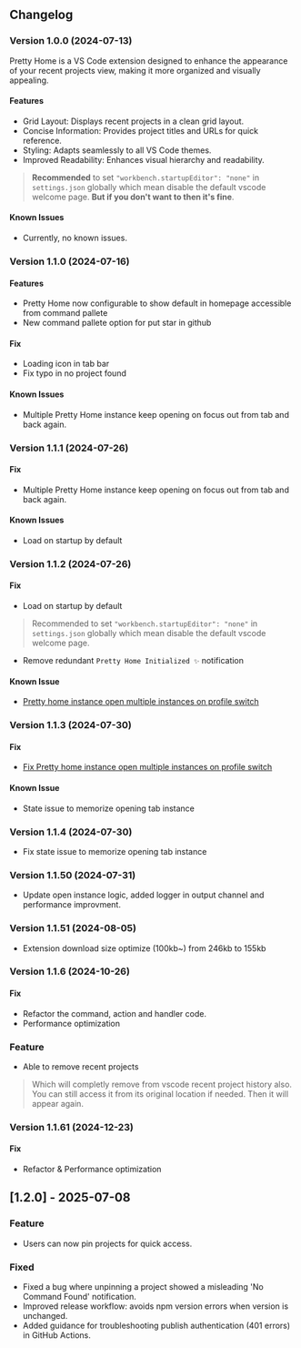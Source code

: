 ## Changelog

### Version 1.0.0 (2024-07-13)
Pretty Home is a VS Code extension designed to enhance the appearance of your recent projects view, making it more organized and visually appealing.

#### Features

- Grid Layout: Displays recent projects in a clean grid layout.
- Concise Information: Provides project titles and URLs for quick reference.
- Styling: Adapts seamlessly to all VS Code themes.
- Improved Readability: Enhances visual hierarchy and readability.

> **Recommended** to set `"workbench.startupEditor": "none"` in `settings.json` globally which mean disable the default vscode welcome page. **But if you don't want to then it's fine**.

#### Known Issues

- Currently, no known issues.


### Version 1.1.0 (2024-07-16)

#### Features
- Pretty Home now configurable to show default in homepage accessible from command pallete
- New command pallete option for put star in github

#### Fix
- Loading icon in tab bar
- Fix typo in no project found

#### Known Issues

- Multiple Pretty Home instance keep opening on focus out from tab and back again.

### Version 1.1.1 (2024-07-26)

#### Fix
- Multiple Pretty Home instance keep opening on focus out from tab and back again.

#### Known Issues

- Load on startup by default

### Version 1.1.2 (2024-07-26)

#### Fix
- Load on startup by default
> Recommended to set `"workbench.startupEditor": "none"` in `settings.json` globally which mean disable the default vscode welcome page.

- Remove redundant `Pretty Home Initialized ✨` notification


#### Known Issue 
- [Pretty home instance open multiple instances on profile switch](https://github.com/sefatanam/vscode-pretty-home/issues/3)


### Version 1.1.3 (2024-07-30)

#### Fix

- [Fix Pretty home instance open multiple instances on profile switch](https://github.com/sefatanam/vscode-pretty-home/issues/3)

#### Known Issue

- State issue to memorize opening tab instance

### Version 1.1.4 (2024-07-30)

- Fix state issue to memorize opening tab instance

### Version 1.1.50 (2024-07-31)

- Update open instance logic, added logger in output channel and performance improvment.

### Version 1.1.51 (2024-08-05)
- Extension download size optimize (100kb~) from 246kb to 155kb

### Version 1.1.6 (2024-10-26)

#### Fix
- Refactor the command, action and handler code.
- Performance optimization

### Feature
- Able to remove recent projects 
> Which will completly remove from vscode recent project history also. You can still access it from its original location if needed. Then it will appear again.

### Version 1.1.61 (2024-12-23)

#### Fix
- Refactor & Performance optimization

## [1.2.0] - 2025-07-08
### Feature
- Users can now pin projects for quick access.
### Fixed
- Fixed a bug where unpinning a project showed a misleading 'No Command Found' notification.
- Improved release workflow: avoids npm version errors when version is unchanged.
- Added guidance for troubleshooting publish authentication (401 errors) in GitHub Actions.
